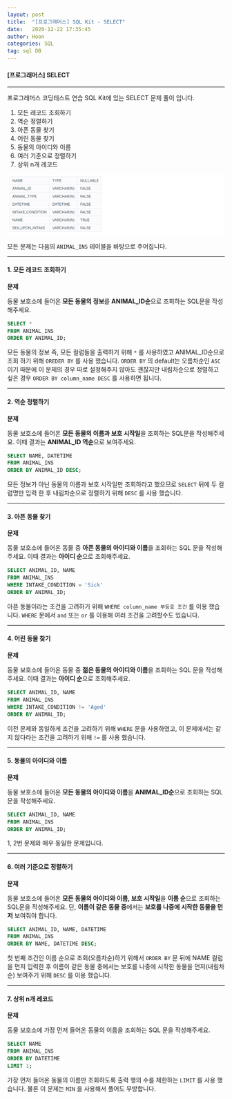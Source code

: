 ```yaml
---
layout: post
title:  "[프로그래머스] SQL Kit - SELECT"
date:   2020-12-22 17:35:45
author: Hoon
categories: SQL
tag: sql DB
---
```


#### [프로그래머스] SELECT

--------

프로그래머스 코딩테스트 연습 SQL Kit에 있는 SELECT 문제 풀이 입니다.

1. 모든 레코드 조회하기
2. 역순 정렬하기
3. 아픈 동물 찾기
4. 어린 동물 찾기
5. 동물의 아이디와 이름
6. 여러 기준으로 정렬하기
7. 상위 n개 레코드

![프로그래머스table2.PNG](https://github.com/hoon-923/hoon-923.github.io/blob/master/_images/%ED%94%84%EB%A1%9C%EA%B7%B8%EB%9E%98%EB%A8%B8%EC%8A%A4table2.PNG?raw=true)

모든 문제는 다음의 `ANIMAL_INS` 테이블을 바탕으로 주어집니다.

--------

#### 1. 모든 레코드 조회하기

**문제**

동물 보호소에 들어온 **모든 동물의 정보**를 **ANIMAL_ID순**으로 조회하는 SQL문을 작성해주세요.

~~~sql
SELECT *
FROM ANIMAL_INS
ORDER BY ANIMAL_ID;
~~~

모든 동물의 정보 즉, 모든 컬럼들을 출력하기 위해 `*` 를 사용하였고 ANIMAL_ID순으로 조회 하기 위해 `OREDER BY` 를 사용 했습니다. `ORDER BY` 의 default는 오름차순인 `ASC` 이기 때문에 이 문제의 경우 따로 설정해주지 않아도 괜찮지만 내림차순으로 정렬하고 싶은 경우 `ORDER BY column_name DESC` 를 사용하면 됩니다.

______

#### 2. 역순 정렬하기

**문제**

동물 보호소에 들어온 **모든 동물의 이름과 보호 시작일**을 조회하는 SQL문을 작성해주세요. 이때 결과는 **ANIMAL_ID 역순**으로 보여주세요.

~~~sql
SELECT NAME, DATETIME
FROM ANIMAL_INS
ORDER BY ANIMAL_ID DESC;
~~~

모든 정보가 아닌 동물의 이름과 보호 시작일만 조회하라고 했으므로 `SELECT` 뒤에 두 컬럼명만 입력 한 후 내림차순으로 정렬하기 위해 `DESC` 를 사용 했습니다.

------

#### 3. 아픈 동물 찾기

**문제**

동물 보호소에 들어온 동물 중 **아픈 동물의 아이디와 이름**을 조회하는 SQL 문을 작성해주세요. 이때 결과는 **아이디 순**으로 조회해주세요.

~~~sql
SELECT ANIMAL_ID, NAME
FROM ANIMAL_INS
WHERE INTAKE_CONDITION = 'Sick'
ORDER BY ANIMAL_ID;
~~~

아픈 동물이라는 조건을 고려하기 위해 `WHERE column_name 부등호 조건` 를 이용 했습니다. `WHERE` 문에서 `and` 또는 `or` 를 이용해 여러 조건을 고려할수도 있습니다.

------

#### 4. 어린 동물 찾기

**문제**

동물 보호소에 들어온 동물 중 **젊은 동물의 아이디와 이름**을 조회하는 SQL 문을 작성해주세요. 이때 결과는 **아이디 순**으로 조회해주세요.

~~~sql
SELECT ANIMAL_ID, NAME
FROM ANIMAL_INS
WHERE INTAKE_CONDITION != 'Aged'
ORDER BY ANIMAL_ID;
~~~

이전 문제와 동일하게 조건을 고려하기 위해 `WHERE` 문을 사용하였고, 이 문제에서는 같지 않다라는 조건을 고려하기 위해 `!=` 를 사용 했습니다.

------

#### 5. 동물의 아이디와 이름

**문제**

동물 보호소에 들어온 **모든 동물의 아이디와 이름**을 **ANIMAL_ID순**으로 조회하는 SQL문을 작성해주세요. 

~~~sql
SELECT ANIMAL_ID, NAME
FROM ANIMAL_INS
ORDER BY ANIMAL_ID;
~~~

1, 2번 문제와 매우 동일한 문제입니다.

------

#### 6. 여러 기준으로 정렬하기

**문제**

동물 보호소에 들어온 **모든 동물의 아이디와 이름, 보호 시작일**을 **이름 순**으로 조회하는 SQL문을 작성해주세요. 단, **이름이 같은 동물 중**에서는 **보호를 나중에 시작한 동물을 먼저** 보여줘야 합니다.

~~~sql
SELECT ANIMAL_ID, NAME, DATETIME
FROM ANIMAL_INS
ORDER BY NAME, DATETIME DESC;
~~~

첫 번째 조건인 이름 순으로 조회(오름차순)하기 위해서 `ORDER BY` 문 뒤에 NAME 컬럼을 먼저 입력한 후 이름이 같은 동물 중에서는 보호를 나중에 시작한 동물을 먼저(내림차순) 보여주기 위해 `DESC` 를 이용 했습니다.

------

#### 7. 상위 n개 레코드

**문제**

동물 보호소에 가장 먼저 들어온 동물의 이름을 조회하는 SQL 문을 작성해주세요.

~~~sql
SELECT NAME
FROM ANIMAL_INS
ORDER BY DATETIME
LIMIT 1;
~~~

가장 먼저 들어온 동물의 이름만 조회하도록 출력 행의 수를 제한하는 `LIMIT` 를 사용 했습니다. 물론 이 문제는 `MIN` 을 사용해서 풀어도 무방합니다.

